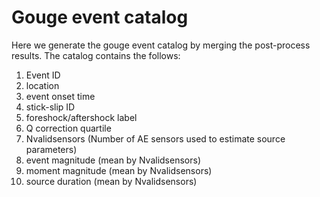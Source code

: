 # Gouge event catalog

Here we generate the gouge event catalog by merging the post-process results. The catalog contains the follows:

1. Event ID
2. location
3. event onset time
4. stick-slip ID
5. foreshock/aftershock label
6. Q correction quartile
7. Nvalidsensors (Number of AE sensors used to estimate source parameters)
8. event magnitude (mean by Nvalidsensors)
9. moment magnitude (mean by Nvalidsensors)
10. source duration (mean by Nvalidsensors)





